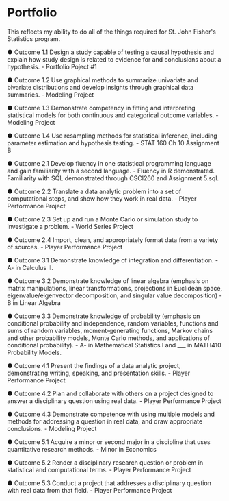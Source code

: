 # Portfolio
This reflects my ability to do all of the things required for St. John Fisher's Statistics program.


●	Outcome 1.1 Design a study capable of testing a causal hypothesis and explain how study design is related to evidence for and conclusions about a hypothesis. - Portfolio Poject #1

●	Outcome 1.2 Use graphical methods to summarize univariate and bivariate distributions and develop insights through graphical data summaries. - Modeling Project

●	Outcome 1.3 Demonstrate competency in fitting and interpreting statistical models for both continuous and categorical outcome variables. - Modeling Project

●	Outcome 1.4 Use resampling methods for statistical inference, including parameter estimation and hypothesis testing. - STAT 160 Ch 10 Assignment B



●	Outcome 2.1 Develop fluency in one statistical programming language and gain familiarity with a second language. - Fluency in R demonstrated. Familiarity with SQL demonstrated through CSCI260 and Assignment 5.sql.

●	Outcome 2.2 Translate a data analytic problem into a set of computational steps, and show how they work in real data. - Player Performance Project

●	Outcome 2.3 Set up and run a Monte Carlo or simulation study to investigate a problem. - World Series Project

●	Outcome 2.4 Import, clean, and appropriately format data from a variety of sources. - Player Performance Project



●	Outcome 3.1 Demonstrate knowledge of integration and differentiation. - A- in Calculus II. 

●	Outcome 3.2 Demonstrate knowledge of linear algebra (emphasis on matrix manipulations, linear transformations, projections in Euclidean space, eigenvalue/eigenvector decomposition, and singular value decomposition) - B in Linear Algebra

●	Outcome 3.3 Demonstrate knowledge of probability (emphasis on conditional probability and independence, random variables, functions and sums of random variables, moment-generating functions, Markov chains and other probability models, Monte Carlo methods, and applications of conditional probability). - A- in Mathematical Statistics I and ___ in MATH410 Probability Models. 



●	Outcome 4.1 Present the findings of a data analytic project, demonstrating writing, speaking, and presentation skills. - Player Performance Project

●	Outcome 4.2 Plan and collaborate with others on a project designed to answer a disciplinary question using real data. - Player Performance Project

●	Outcome 4.3 Demonstrate competence with using multiple models and methods for addressing a question in real data, and draw appropriate conclusions. - Modeling Project



●	Outcome 5.1 Acquire a minor or second major in a discipline that uses quantitative research methods. - Minor in Economics

●	Outcome 5.2 Render a disciplinary research question or problem in statistical and computational terms. - Player Performance Project

●	Outcome 5.3 Conduct a project that addresses a disciplinary question with real data from that field. - Player Performance Project

